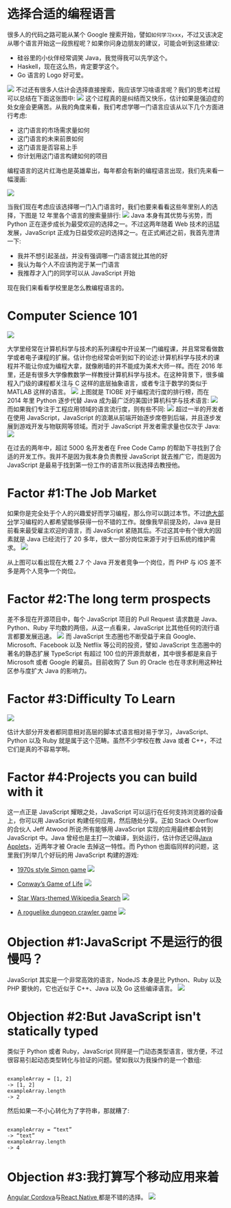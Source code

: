 # 选择合适的编程语言

很多人的代码之路可能从某个 Google 搜索开始，譬如`如何学习xxx`，不过又该决定从哪个语言开始这一段旅程呢？如果你问身边朋友的建议，可能会听到这些建议:

- 硅谷里的小伙伴经常调笑 Java，我觉得我可以先学这个。
- Haskell，现在这么热，肯定要学这个。
- Go 语言的 Logo 好可爱。

![](https://coding.net/u/hoteam/p/Cache/git/raw/master/2016/11/2/1-7kbd-tVk3co-9RiilFN1TA.png)
不过还有很多人估计会选择直接搜索，我应该学习啥语言呢？我们的思考过程可以总结在下面这张图中:
![](https://coding.net/u/hoteam/p/Cache/git/raw/master/2016/11/2/1-OF594B5qtCJR9MFSRTI-5g.png)
这个过程真的是纠结而又快乐，估计如果是强迫症的处女座会更痛苦。从我的角度来看，我们考虑学哪一门语言应该从以下几个方面进行考虑:

- 这门语言的市场需求量如何
- 这门语言的未来前景如何
- 这门语言是否容易上手
- 你计划用这门语言构建如何的项目

编程语言的这片红海也是英雄辈出，每年都会有新的编程语言出现，我们先来看一幅漫画:

![](https://coding.net/u/hoteam/p/Cache/git/raw/master/2016/11/2/xasadscdsavasdvasx.png)

当我们现在考虑应该选择哪一门入门语言时，我们也要来看看这些年里别人的选择，下图是 12 年里各个语言的搜索量排行:
![](https://coding.net/u/hoteam/p/Cache/git/raw/master/2016/11/2/1-znaagCC5fn0-Dqy43ILeqQ.png)
Java 本身有其优势与劣势，而 Python 正在逐步成长为最受欢迎的选择之一。不过这两年随着 Web 技术的迅猛发展，JavaScript 正成为日益受欢迎的选择之一。在正式阐述之前，我首先澄清一下:

- 我并不想引起圣战，并没有强调哪一门语言就比其他的好
- 我认为每个人不应该拘泥于某一门语言
- 我推荐才入门的同学可以从 JavaScript 开始

现在我们来看看学校里是怎么教编程语言的。

# Computer Science 101

![](https://coding.net/u/hoteam/p/Cache/git/raw/master/2016/11/2/1-eu4cWRZXUt3ybNFzeT-q8Q.png)

大学里经常在计算机科学与技术的系列课程中开设某一门编程课，并且常常看做数学或者电子课程的扩展。估计你也经常会听到如下的论述:计算机科学与技术的课程并不能让你成为编程大拿，就像刷墙的并不能成为美术大师一样。而在 2016 年里，还是有很多大学像教数学一样教授计算机科学与技术。在这种背景下，很多编程入门级的课程都关注与 C 这样的底层抽象语言，或者专注于数学的类似于 MATLAB 这样的语言。
![](https://coding.net/u/hoteam/p/Cache/git/raw/master/2016/11/2/1-8yWwh_UrWeoxYSVsWTnEBA.png)
上图就是 TIOBE 对于编程流行度的排行榜，而在 2014 年里 Python 逐步代替 Java 成为最广泛的美国计算机科学与技术语言:
![](https://coding.net/u/hoteam/p/Cache/git/raw/master/2016/11/2/1-728HWv2YP3PjY1_QmGQg1g.png)
而如果我们专注于工程应用领域的语言流行度，则有些不同:
![](https://coding.net/u/hoteam/p/Cache/git/raw/master/2016/11/2/1-fUxhG3xtbuyAH-NCPYs4lQ.png)
超过一半的开发者在使用 JavaScript，JavaScript 的浪潮从前端开始逐步席卷到后端，并且逐步发展到游戏开发与物联网等领域。而对于 JavaScript 开发者需求量也仅次于 Java:
![](https://coding.net/u/hoteam/p/Cache/git/raw/master/2016/11/2/1-Nju6ZEORusBE-4UB290Ftw.png)

在过去的两年中，超过 5000 名开发者在 Free Code Camp 的帮助下寻找到了合适的开发工作。我并不是因为我本身负责教授 JavaScript 就去推广它，而是因为 JavaScript 是最易于找到第一份工作的语言所以我选择去教授他。

# Factor #1:The Job Market

如果你是完全处于个人的兴趣爱好而学习编程，那么你可以跳过本节。不过[绝大部分](https://medium.freecodecamp.com/we-asked-15-000-people-who-they-are-and-how-theyre-learning-to-code-4104e29b2781#.30hlfqj32)学习编程的人都希望能够获得一份不错的工作。就像我早前提及的，Java 是目前看来最受雇主欢迎的语言，而 JavaScript 紧随其后。不过这其中有个很大的因素就是 Java 已经流行了 20 多年，很大一部分岗位来源于对于旧系统的维护需求。
![](https://coding.net/u/hoteam/p/Cache/git/raw/master/2016/11/2/1-EanhlHoMIsF-By0gRrAcYQ.png)

从上图可以看出现在大概 2.7 个 Java 开发者竞争一个岗位，而 PHP 与 iOS 差不多是两个人竞争一个岗位。

# Factor #2:The long term prospects

差不多现在开源项目中，每个 JavaScript 项目的 Pull Request 请求数是 Java、Python、Ruby 平均数的两倍，从这一点看来，JavaScript 比其他任何的流行语言都要发展迅速。
![](https://coding.net/u/hoteam/p/Cache/git/raw/master/2016/11/2/1--GxMW33X9Gb5lboyN02hKw.png)
而 JavaScript 生态圈也不断受益于来自 Google、Microsoft、Facebook 以及 Netflix 等公司的投资，譬如 JavaScript 生态圈中的著名的静态扩展 TypeScript 有超过 100 位的开源贡献者，其中很多都是来自于 Microsoft 或者 Google 的雇员。目前收购了 Sun 的 Oracle 也在寻求利用这种社区参与度扩大 Java 的影响力。

# Factor #3:Difficulty To Learn

![](https://coding.net/u/hoteam/p/Cache/git/raw/master/2016/11/2/1-d8TITW3skawGd-ioyHh2nQ.png)

估计大部分开发者都同意相对高层的脚本式语言相对易于学习，JavaScript、Python 以及 Ruby 就是属于这个范畴。虽然不少学校在教 Java 或者 C++，不过它们是真的不容易学啊。

# Factor #4:Projects you can build with it

这一点正是 JavaScript 耀眼之处，JavaScript 可以运行在任何支持浏览器的设备上，你可以用 JavaScript 构建任何应用，然后随处分享。正如 Stack Overflow 的合伙人 Jeff Atwood 所说:所有能够用 JavaScript 实现的应用最终都会转到 JavaScript 中。Java 曾经也是主打一次编译，到处运行，估计你还记得[Java Applets](http://motherboard.vice.com/read/a-brief-history-of-the-java-applet)，近两年才被 Oracle 去掉这一特性。而 Python 也面临同样的问题，这里我们列举几个好玩的用 JavaScript 构建的游戏:

- [1970s style Simon game](http://s.codepen.io/adambeagle/debug/qOamaz)
  ![](https://coding.net/u/hoteam/p/Cache/git/raw/master/2016/11/2/1-i-bre5pF0rk6Wgz5yjugjw.png)

* [Conway’s Game of Life](http://s.codepen.io/safx/debug/Ewcym)
  ![](https://coding.net/u/hoteam/p/Cache/git/raw/master/2016/11/2/1-GtVQI4LUU0-_Soyhi93LBg.png)

- [Star Wars-themed Wikipedia Search](http://s.codepen.io/duttakapil/debug/BKGjOa)
  ![](https://coding.net/u/hoteam/p/Cache/git/raw/master/2016/11/2/1-jkx-Vf8esZ0GYv_L6S2i9A.png)

* [A roguelike dungeon crawler game](http://s.codepen.io/Megabyteceer/debug/qbXJMQ)
  ![](https://coding.net/u/hoteam/p/Cache/git/raw/master/2016/11/2/1-PiI9yXaUNJANSffWvdotDQ.png)

# Objection #1:JavaScript 不是运行的很慢吗？

JavaScript 其实是一个非常高效的语言，NodeJS 本身是比 Python、Ruby 以及 PHP 要快的，它也近似于 C++、Java 以及 Go 这些编译语言。
![](https://coding.net/u/hoteam/p/Cache/git/raw/master/2016/11/2/1-h91cfcE8NlgyHfm4CLbV6w.png)

# Objection #2:But JavaScript isn't statically typed

类似于 Python 或者 Ruby，JavaScript 同样是一门动态类型语言，很方便，不过很容易引起动态类型转化与验证的问题。譬如我以为我操作的是一个数组:

```

exampleArray = [1, 2]
-> [1, 2]
exampleArray.length
-> 2
```

然后如果一不小心转化为了字符串，那就糟了:

```

exampleArray = “text”
-> “text”
exampleArray.length
-> 4
```

# Objection #3:我打算写个移动应用来着

[Angular Cordova](http://ngcordova.com/)与[React Native ](https://facebook.github.io/react-native/)都是不错的选择。
![](https://coding.net/u/hoteam/p/Cache/git/raw/master/2016/11/2/1-6RsFHNgrzFyX-9p37FVtpA.jpeg)
